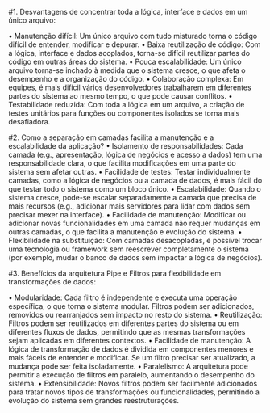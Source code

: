 #1. Desvantagens de concentrar toda a lógica, interface e dados em um único arquivo:

  • Manutenção difícil: Um único arquivo com tudo misturado torna o código difícil de entender, modificar e depurar.
  • Baixa reutilização de código: Com a lógica, interface e dados acoplados, torna-se difícil reutilizar partes do código em outras áreas do sistema.
  • Pouca escalabilidade: Um único arquivo torna-se inchado à medida que o sistema cresce, o que afeta o desempenho e a organização do código.
  • Colaboração complexa: Em equipes, é mais difícil vários desenvolvedores trabalharem em diferentes partes do sistema ao mesmo tempo, o que pode causar conflitos.
  • Testabilidade reduzida: Com toda a lógica em um arquivo, a criação de testes unitários para funções ou componentes isolados se torna mais desafiadora.
  
#2. Como a separação em camadas facilita a manutenção e a escalabilidade da aplicação?
 • Isolamento de responsabilidades: Cada camada (e.g., apresentação, lógica de negócios e acesso a dados) tem uma responsabilidade clara, o que facilita modificações em uma parte do sistema sem afetar outras.
 • Facilidade de testes: Testar individualmente camadas, como a lógica de negócios ou a camada de dados, é mais fácil do que testar todo o sistema como um bloco único.
 • Escalabilidade: Quando o sistema cresce, pode-se escalar separadamente a camada que precisa de mais recursos (e.g., adicionar mais servidores para lidar com dados sem precisar mexer na interface).
 • Facilidade de manutenção: Modificar ou adicionar novas funcionalidades em uma camada não requer mudanças em outras camadas, o que facilita a manutenção e evolução do sistema.
 • Flexibilidade na substituição: Com camadas desacopladas, é possível trocar uma tecnologia ou framework sem reescrever completamente o sistema (por exemplo, mudar o banco de dados sem impactar a lógica de negócios).

#3. Benefícios da arquitetura Pipe e Filtros para flexibilidade em transformações de dados:

  • Modularidade: Cada filtro é independente e executa uma operação específica, o que torna o sistema modular. Filtros podem ser adicionados, removidos ou rearranjados sem impacto no resto do sistema.
  • Reutilização: Filtros podem ser reutilizados em diferentes partes do sistema ou em diferentes fluxos de dados, permitindo que as mesmas transformações sejam aplicadas em diferentes contextos.
  • Facilidade de manutenção: A lógica de transformação de dados é dividida em componentes menores e mais fáceis de entender e modificar. Se um filtro precisar ser atualizado, a mudança pode ser feita isoladamente.
  • Paralelismo: A arquitetura pode permitir a execução de filtros em paralelo, aumentando o desempenho do sistema.
  • Extensibilidade: Novos filtros podem ser facilmente adicionados para tratar novos tipos de transformações ou funcionalidades, permitindo a evolução do sistema sem grandes reestruturações.
